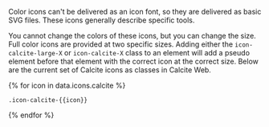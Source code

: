 Color icons can't be delivered as an icon font, so they are delivered as basic SVG files. These icons generally describe specific tools.

You cannot change the colors of these icons, but you can change the size. Full color icons are provided at two specific sizes. Adding either the `icon-calcite-large-X` or `icon-calcite-X` class to an element will add a pseudo element before that element with the correct icon at the correct size. Below are the current set of Calcite icons as classes in Calcite Web.

<div class="block-group block-group-3-up">
{% for icon in data.icons.calcite %}
<div class="block">
<a href="" class="icon-calcite-large-{{icon}}" aria-label="{{icon}}"></a>
<a href="" class="gutter-left-1 icon-calcite-{{icon}}" aria-label="{{icon}}"></a>
<p class="trailer-1"><code class="font-size--3">.icon-calcite-{{icon}}</code></p>
</div>
{% endfor %}
</div>
